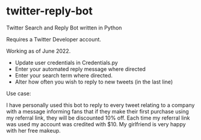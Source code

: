 # twitter-reply-bot
Twitter Search and Reply Bot written in Python

Requires a Twitter Developer account.

Working as of June 2022.

- Update user credentials in Credentials.py
- Enter your automated reply message where directed
- Enter your search term where directed.
- Alter how often you wish to reply to new tweets (in the last line)


Use case:

I have personally used this bot to reply to every tweet relating to a company with a message informing fans that if they make their first purchase using my referral link, they will be discounted 10% off. Each time my referral link was used my account was credited with $10.
My girlfriend is very happy with her free makeup.
